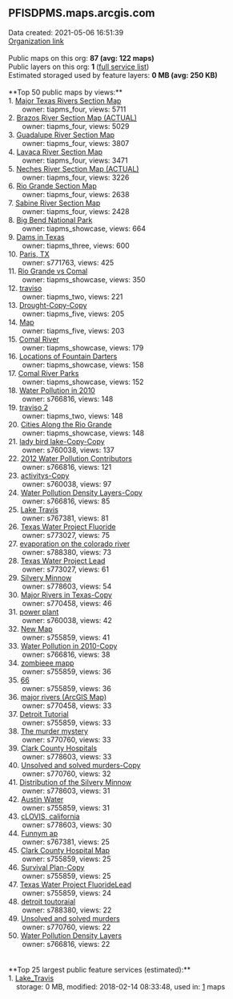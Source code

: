 <h2>PFISDPMS.maps.arcgis.com</h2> Data created: 2021-05-06 16:51:39 <br /><a target='new' href='https://PFISDPMS.maps.arcgis.com'>Organization link</a><br /><br />Public maps on this org: <b>87 (avg: 122 maps)</b><br />Public layers on this org: <b>1 </b>(<a target='new' href='https://services.arcgis.com/MjmEWTAPuyEtz14n/ArcGIS/rest/services'>full service list</a>)<br />Estimated storaged used by feature layers: <b>0 MB (avg: 250 KB)</b><br /><br />**Top 50 public maps by views:**<br />  1. <a target='new' href='https://www.arcgis.com/home/item.html?id=f8500f8786134b928966d27a58ac6e1e'>Major Texas Rivers Section Map</a> <br />  &nbsp;&nbsp;&nbsp;&nbsp; &nbsp;&nbsp;owner: tiapms_four, views: 5711<br />  2. <a target='new' href='https://www.arcgis.com/home/item.html?id=21348b12cfd64ce187f44f8be8b3ef5f'>Brazos River Section Map (ACTUAL)</a> <br />  &nbsp;&nbsp;&nbsp;&nbsp; &nbsp;&nbsp;owner: tiapms_four, views: 5029<br />  3. <a target='new' href='https://www.arcgis.com/home/item.html?id=d9be382ff5d24d67a0ac500da54e3ca3'>Guadalupe River Section Map</a> <br />  &nbsp;&nbsp;&nbsp;&nbsp; &nbsp;&nbsp;owner: tiapms_four, views: 3807<br />  4. <a target='new' href='https://www.arcgis.com/home/item.html?id=329154ae63a442f0912a840abeda1823'>Lavaca River Section Map</a> <br />  &nbsp;&nbsp;&nbsp;&nbsp; &nbsp;&nbsp;owner: tiapms_four, views: 3471<br />  5. <a target='new' href='https://www.arcgis.com/home/item.html?id=aa88580c3f1c42ecb42f2f4132524bb4'>Neches River Section Map (ACTUAL)</a> <br />  &nbsp;&nbsp;&nbsp;&nbsp; &nbsp;&nbsp;owner: tiapms_four, views: 3226<br />  6. <a target='new' href='https://www.arcgis.com/home/item.html?id=ee02f515fb744304aeece7687c2e3262'>Rio Grande Section Map</a> <br />  &nbsp;&nbsp;&nbsp;&nbsp; &nbsp;&nbsp;owner: tiapms_four, views: 2638<br />  7. <a target='new' href='https://www.arcgis.com/home/item.html?id=96b34b17dee24171bb2de31cf852554a'>Sabine River Section Map</a> <br />  &nbsp;&nbsp;&nbsp;&nbsp; &nbsp;&nbsp;owner: tiapms_four, views: 2428<br />  8. <a target='new' href='https://www.arcgis.com/home/item.html?id=16b90bbb0c774f97b19ea86c1747a94f'>Big Bend National Park</a> <br />  &nbsp;&nbsp;&nbsp;&nbsp; &nbsp;&nbsp;owner: tiapms_showcase, views: 664<br />  9. <a target='new' href='https://www.arcgis.com/home/item.html?id=46b5922d0cb84cc4af16f1df94f9566b'>Dams in Texas</a> <br />  &nbsp;&nbsp;&nbsp;&nbsp; &nbsp;&nbsp;owner: tiapms_three, views: 600<br />  10. <a target='new' href='https://www.arcgis.com/home/item.html?id=874dee77064f4920afcc4bd4238dad83'>Paris, TX</a> <br />  &nbsp;&nbsp;&nbsp;&nbsp; &nbsp;&nbsp;owner: s771763, views: 425<br />  11. <a target='new' href='https://www.arcgis.com/home/item.html?id=b1f929568bab4b6a87dd635f8b3dab35'>Rio Grande vs Comal</a> <br />  &nbsp;&nbsp;&nbsp;&nbsp; &nbsp;&nbsp;owner: tiapms_showcase, views: 350<br />  12. <a target='new' href='https://www.arcgis.com/home/item.html?id=00647be46e5645e0a513a07426d04332'>traviso</a> <br />  &nbsp;&nbsp;&nbsp;&nbsp; &nbsp;&nbsp;owner: tiapms_two, views: 221<br />  13. <a target='new' href='https://www.arcgis.com/home/item.html?id=a01f4e6aa7c3469fa87aa5ee58fbf1d8'>Drought-Copy-Copy</a> <br />  &nbsp;&nbsp;&nbsp;&nbsp; &nbsp;&nbsp;owner: tiapms_five, views: 205<br />  14. <a target='new' href='https://www.arcgis.com/home/item.html?id=ac1bd59c8bff4fdab5a8e817b510eb19'>Map</a> <br />  &nbsp;&nbsp;&nbsp;&nbsp; &nbsp;&nbsp;owner: tiapms_five, views: 203<br />  15. <a target='new' href='https://www.arcgis.com/home/item.html?id=f1568fb7706248568d61c62bfe77b924'>Comal River</a> <br />  &nbsp;&nbsp;&nbsp;&nbsp; &nbsp;&nbsp;owner: tiapms_showcase, views: 179<br />  16. <a target='new' href='https://www.arcgis.com/home/item.html?id=103a0c0368564283b102d7f1dc95a7be'>Locations of Fountain Darters</a> <br />  &nbsp;&nbsp;&nbsp;&nbsp; &nbsp;&nbsp;owner: tiapms_showcase, views: 158<br />  17. <a target='new' href='https://www.arcgis.com/home/item.html?id=d1bf1fe084f04df59a845d9add3ee756'>Comal River Parks</a> <br />  &nbsp;&nbsp;&nbsp;&nbsp; &nbsp;&nbsp;owner: tiapms_showcase, views: 152<br />  18. <a target='new' href='https://www.arcgis.com/home/item.html?id=51c7b3375bff41f098bd0e49c8b68680'>Water Pollution in 2010</a> <br />  &nbsp;&nbsp;&nbsp;&nbsp; &nbsp;&nbsp;owner: s766816, views: 148<br />  19. <a target='new' href='https://www.arcgis.com/home/item.html?id=8b0f2d58264f4efe9e81ff28c199850f'>traviso 2</a> <br />  &nbsp;&nbsp;&nbsp;&nbsp; &nbsp;&nbsp;owner: tiapms_two, views: 148<br />  20. <a target='new' href='https://www.arcgis.com/home/item.html?id=23001e0655fb471daf941177118c0352'>Cities Along the Rio Grande</a> <br />  &nbsp;&nbsp;&nbsp;&nbsp; &nbsp;&nbsp;owner: tiapms_showcase, views: 148<br />  21. <a target='new' href='https://www.arcgis.com/home/item.html?id=d6bf7332b4534cc99a517dff308bde3c'>lady bird lake-Copy-Copy</a> <br />  &nbsp;&nbsp;&nbsp;&nbsp; &nbsp;&nbsp;owner: s760038, views: 137<br />  22. <a target='new' href='https://www.arcgis.com/home/item.html?id=45c09fa2253b411586cf20f6bd0ce984'>2012 Water Pollution Contributors</a> <br />  &nbsp;&nbsp;&nbsp;&nbsp; &nbsp;&nbsp;owner: s766816, views: 121<br />  23. <a target='new' href='https://www.arcgis.com/home/item.html?id=b0765d779cac4e89994892d48de1a1ad'>activitys-Copy</a> <br />  &nbsp;&nbsp;&nbsp;&nbsp; &nbsp;&nbsp;owner: s760038, views: 97<br />  24. <a target='new' href='https://www.arcgis.com/home/item.html?id=2acc8472c29744bb9d042ea09ff0390c'>Water Pollution Density Layers-Copy</a> <br />  &nbsp;&nbsp;&nbsp;&nbsp; &nbsp;&nbsp;owner: s766816, views: 85<br />  25. <a target='new' href='https://www.arcgis.com/home/item.html?id=26e4fcc580ae40e189fd8395d40ba3d9'>Lake Travis</a> <br />  &nbsp;&nbsp;&nbsp;&nbsp; &nbsp;&nbsp;owner: s767381, views: 81<br />  26. <a target='new' href='https://www.arcgis.com/home/item.html?id=a0a846380f6e48818d5b7409195045b9'>Texas Water Project Fluoride</a> <br />  &nbsp;&nbsp;&nbsp;&nbsp; &nbsp;&nbsp;owner: s773027, views: 75<br />  27. <a target='new' href='https://www.arcgis.com/home/item.html?id=268b0a094721497fb11ae7678b613024'>evaporation on the colorado river</a> <br />  &nbsp;&nbsp;&nbsp;&nbsp; &nbsp;&nbsp;owner: s788380, views: 73<br />  28. <a target='new' href='https://www.arcgis.com/home/item.html?id=5244936aa53f4dbd970b97b11ea98b18'>Texas Water Project Lead</a> <br />  &nbsp;&nbsp;&nbsp;&nbsp; &nbsp;&nbsp;owner: s773027, views: 61<br />  29. <a target='new' href='https://www.arcgis.com/home/item.html?id=997cd1c697bc4a6fa00c2e002a4c4d77'>Silvery Minnow</a> <br />  &nbsp;&nbsp;&nbsp;&nbsp; &nbsp;&nbsp;owner: s778603, views: 54<br />  30. <a target='new' href='https://www.arcgis.com/home/item.html?id=54fcf0f664444d54be806e111255e77b'>Major Rivers in Texas-Copy</a> <br />  &nbsp;&nbsp;&nbsp;&nbsp; &nbsp;&nbsp;owner: s770458, views: 46<br />  31. <a target='new' href='https://www.arcgis.com/home/item.html?id=3c9f1a46cdc7449d9d1cf2e00949d8d6'>power plant</a> <br />  &nbsp;&nbsp;&nbsp;&nbsp; &nbsp;&nbsp;owner: s760038, views: 42<br />  32. <a target='new' href='https://www.arcgis.com/home/item.html?id=7660d1d3b69f401dad4561fc49e46133'>New Map</a> <br />  &nbsp;&nbsp;&nbsp;&nbsp; &nbsp;&nbsp;owner: s755859, views: 41<br />  33. <a target='new' href='https://www.arcgis.com/home/item.html?id=63b3178776ab4052bea44e9385084b15'>Water Pollution in 2010-Copy</a> <br />  &nbsp;&nbsp;&nbsp;&nbsp; &nbsp;&nbsp;owner: s766816, views: 38<br />  34. <a target='new' href='https://www.arcgis.com/home/item.html?id=d5c818d950dc4916bd6a26f4cb65a8e0'>zombieee mapp</a> <br />  &nbsp;&nbsp;&nbsp;&nbsp; &nbsp;&nbsp;owner: s755859, views: 36<br />  35. <a target='new' href='https://www.arcgis.com/home/item.html?id=323b221fc78a421cb7c1aac6df7cf0ca'>66</a> <br />  &nbsp;&nbsp;&nbsp;&nbsp; &nbsp;&nbsp;owner: s755859, views: 36<br />  36. <a target='new' href='https://www.arcgis.com/home/item.html?id=1f4a31c9284845a78f9588133dd184f2'>major rivers (ArcGIS Map)</a> <br />  &nbsp;&nbsp;&nbsp;&nbsp; &nbsp;&nbsp;owner: s770458, views: 33<br />  37. <a target='new' href='https://www.arcgis.com/home/item.html?id=819e68d41f7246a48c9f5fc6f9f06d5e'>Detroit Tutorial</a> <br />  &nbsp;&nbsp;&nbsp;&nbsp; &nbsp;&nbsp;owner: s755859, views: 33<br />  38. <a target='new' href='https://www.arcgis.com/home/item.html?id=5c5a83ef16f64f20b18cb608c71dee71'>The murder mystery</a> <br />  &nbsp;&nbsp;&nbsp;&nbsp; &nbsp;&nbsp;owner: s770760, views: 33<br />  39. <a target='new' href='https://www.arcgis.com/home/item.html?id=5fe053bdb8ca4622b774c95bfc9218e6'>Clark County Hospitals</a> <br />  &nbsp;&nbsp;&nbsp;&nbsp; &nbsp;&nbsp;owner: s778603, views: 33<br />  40. <a target='new' href='https://www.arcgis.com/home/item.html?id=26db3917d8ae4c518190e065a392d3ab'>Unsolved and solved murders-Copy</a> <br />  &nbsp;&nbsp;&nbsp;&nbsp; &nbsp;&nbsp;owner: s770760, views: 32<br />  41. <a target='new' href='https://www.arcgis.com/home/item.html?id=107c32f16400483eb72ed4365f969e34'>Distribution of the Silvery Minnow</a> <br />  &nbsp;&nbsp;&nbsp;&nbsp; &nbsp;&nbsp;owner: s778603, views: 31<br />  42. <a target='new' href='https://www.arcgis.com/home/item.html?id=3e0e939fdabe4762b1e27bf4ff1a00c6'>Austin Water </a> <br />  &nbsp;&nbsp;&nbsp;&nbsp; &nbsp;&nbsp;owner: s755859, views: 31<br />  43. <a target='new' href='https://www.arcgis.com/home/item.html?id=bd65953355cf438dad21fa1939f62277'>cLOVIS, california</a> <br />  &nbsp;&nbsp;&nbsp;&nbsp; &nbsp;&nbsp;owner: s778603, views: 30<br />  44. <a target='new' href='https://www.arcgis.com/home/item.html?id=f34b985208664010807797d55761d6f2'>Funnym ap</a> <br />  &nbsp;&nbsp;&nbsp;&nbsp; &nbsp;&nbsp;owner: s767381, views: 25<br />  45. <a target='new' href='https://www.arcgis.com/home/item.html?id=ced5eb732b2546e6b031d8723dc37ea1'>Clark County Hospital Map</a> <br />  &nbsp;&nbsp;&nbsp;&nbsp; &nbsp;&nbsp;owner: s755859, views: 25<br />  46. <a target='new' href='https://www.arcgis.com/home/item.html?id=4c8a54ff75a0440cb31dd929532dab5e'>Survival Plan-Copy</a> <br />  &nbsp;&nbsp;&nbsp;&nbsp; &nbsp;&nbsp;owner: s755859, views: 25<br />  47. <a target='new' href='https://www.arcgis.com/home/item.html?id=2ac59f3ce1aa423ab577a3a1c1ba2194'>Texas Water Project FluorideLead</a> <br />  &nbsp;&nbsp;&nbsp;&nbsp; &nbsp;&nbsp;owner: s755859, views: 24<br />  48. <a target='new' href='https://www.arcgis.com/home/item.html?id=ba68f932a83b40aeb1770f3a2a312a95'>detroit toutoraial</a> <br />  &nbsp;&nbsp;&nbsp;&nbsp; &nbsp;&nbsp;owner: s788380, views: 22<br />  49. <a target='new' href='https://www.arcgis.com/home/item.html?id=eeb8c0628b404afab69a9d7c79d38e0a'>Unsolved and solved murders</a> <br />  &nbsp;&nbsp;&nbsp;&nbsp; &nbsp;&nbsp;owner: s770760, views: 22<br />  50. <a target='new' href='https://www.arcgis.com/home/item.html?id=a35cf537942f4b5899c380192f33cf23'>Water Pollution Density Layers</a> <br />  &nbsp;&nbsp;&nbsp;&nbsp; &nbsp;&nbsp;owner: s766816, views: 22<br /><br /><br />**Top 25 largest public feature services (estimated):**<br /> 1. <a target='new' href='https://www.arcgis.com/home/item.html?id=31d13e691774464aacdfe58e8e7e75e5'>Lake_Travis</a><br /> &nbsp;&nbsp;&nbsp;&nbsp;storage: 0 MB, modified: 2018-02-14 08:33:48,  used in: <a target='new' href='https://ed-ind-tb.s3-us-west-1.amazonaws.com/ADI/31d13e691774464aacdfe58e8e7e75e5.html'> 1</a> maps<br />